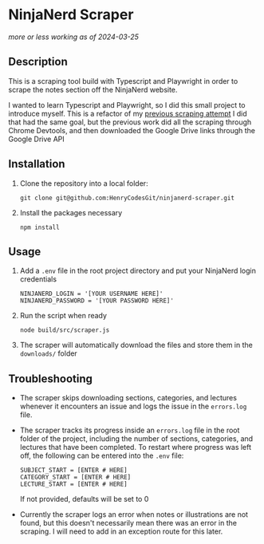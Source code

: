 # NinjaNerd Scraper
*more or less working as of 2024-03-25*


## Description
This is a scraping tool build with Typescript and Playwright in order to scrape the notes section off the NinjaNerd website.

I wanted to learn Typescript and Playwright, so I did this small project to introduce myself. This is a refactor of my [previous scraping attempt](https://github.com/HenryCodesGit/ninja-nerd-downloader) I did that had the same goal, but the previous work did all the scraping through Chrome Devtools, and then downloaded the Google Drive links through the Google Drive API

## Installation
1. Clone the repository into a local folder:
   ```
   git clone git@github.com:HenryCodesGit/ninjanerd-scraper.git
   ```
2. Install the packages necessary
   ```
   npm install
   ```

## Usage
1. Add a `.env` file in the root project directory and put your NinjaNerd login credentials
   ```
   NINJANERD_LOGIN = '[YOUR USERNAME HERE]'
   NINJANERD_PASSWORD = '[YOUR PASSWORD HERE]'
   ```
2. Run the script when ready
   ```
   node build/src/scraper.js
   ```
3. The scraper will automatically download the files and store them in the `downloads/` folder

## Troubleshooting
* The scraper skips downloading sections, categories, and lectures whenever it encounters an issue and logs the issue in the `errors.log` file. 
* The scraper tracks its progress inside an `errors.log` file in the root folder of the project, including the number of sections, categories, and lectures that have been completed. To restart where progress was left off, the following can be entered into the `.env` file:

  ```
  SUBJECT_START = [ENTER # HERE]
  CATEGORY_START = [ENTER # HERE]
  LECTURE_START = [ENTER # HERE]
  ```
  If not provided, defaults will be set to 0
* Currently the scraper logs an error when notes or illustrations are not found, but this doesn't necessarily mean there was an error in the scraping. I will need to add in an exception route for this later.
